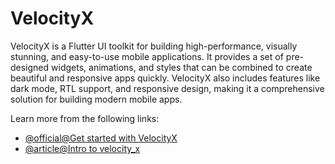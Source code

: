 # VelocityX

VelocityX is a Flutter UI toolkit for building high-performance, visually stunning, and easy-to-use mobile applications. It provides a set of pre-designed widgets, animations, and styles that can be combined to create beautiful and responsive apps quickly. VelocityX also includes features like dark mode, RTL support, and responsive design, making it a comprehensive solution for building modern mobile apps.

Learn more from the following links:

- [@official@Get started with VelocityX](https://velocityx.dev/)
- [@article@Intro to velocity_x](https://pub.dev/packages/velocity_x)
